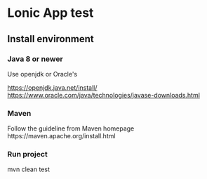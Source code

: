 <h1>Lonic App test</h1>
<h2>Install environment</h2>
<h3>Java 8 or newer</h3>
Use openjdk or Oracle's

https://openjdk.java.net/install/
https://www.oracle.com/java/technologies/javase-downloads.html
<h3>Maven</h3>
Follow the guideline from Maven homepage
https://maven.apache.org/install.html
<h3>Run project</h3>

mvn clean test
